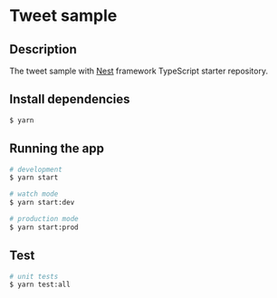 # Tweet sample
## Description
The tweet sample with [Nest](https://github.com/nestjs/nest) framework TypeScript starter repository.

## Install dependencies

```bash
$ yarn
```

## Running the app

```bash
# development
$ yarn start

# watch mode
$ yarn start:dev

# production mode
$ yarn start:prod
```

## Test

```bash
# unit tests
$ yarn test:all
```
